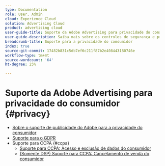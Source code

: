 ```yaml
---
type: Documentation
role: User, Admin
cloud: Experience Cloud
solution: Advertising Cloud
product: advertising cloud
user-guide-title: Suporte da Adobe Advertising para privacidade do consumidor
user-guide-description: Saiba mais sobre os controles de segurança e privacidade fornecidos pela Adobe Advertising para ajudar os clientes anunciantes a cumprir as leis de privacidade do consumidor.
breadcrumb-title: Suporte para a privacidade do consumidor
index: true
source-git-commit: 17482b831c5db7ef6c211f87b2e408443180746e
workflow-type: tm+mt
source-wordcount: '64'
ht-degree: 25%

---
```



# Suporte da Adobe Advertising para privacidade do consumidor {#privacy}

+ [Sobre o suporte de publicidade do Adobe para a privacidade do consumidor](/help/privacy/home.md)
+ [Suporte para o GDPR](/help/privacy/advertising-gdpr.md)
+ Suporte para CCPA {#ccpa}
   + [Suporte para CCPA: Acesso e exclusão de dados do consumidor](/help/privacy/ccpa-access-delete.md)
   + [(Somente DSP) Suporte para CCPA: Cancelamento de venda do consumidor](/help/privacy/ccpa-opt-out-of-sale.md)
